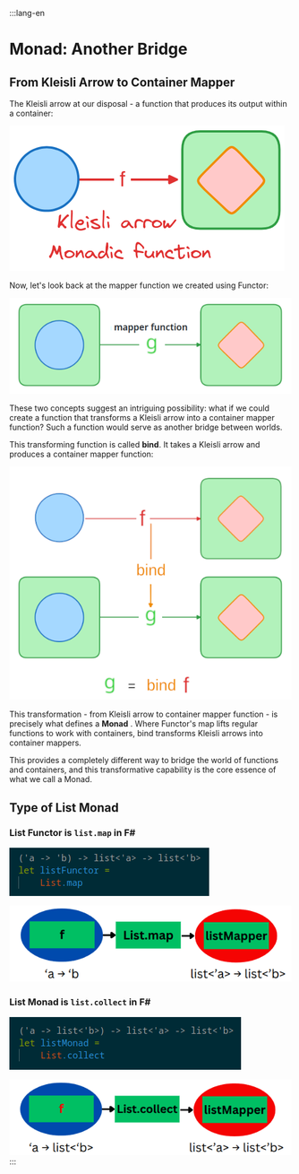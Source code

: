 :::lang-en
# Monad: Another Bridge

## From Kleisli Arrow to Container Mapper

The Kleisli arrow at our disposal - a function that produces its output within a container:

![image](https://raw.githubusercontent.com/ken-okabe/web-images5/main/img_1745714186810.png)

Now, let's look back at the mapper function we created using Functor:

![image](https://raw.githubusercontent.com/ken-okabe/web-images5/main/img_1745662130518.png)

These two concepts suggest an intriguing possibility: what if we could create a function that transforms a Kleisli arrow into a container mapper function? Such a function would serve as another bridge between worlds.

This transforming function is called **bind**. It takes a Kleisli arrow and produces a container mapper function:

![image](https://raw.githubusercontent.com/ken-okabe/web-images5/main/img_1745716642404.png)

This transformation - from Kleisli arrow to container mapper function - is precisely what defines a  **Monad** . Where Functor's map lifts regular functions to work with containers, bind transforms Kleisli arrows into container mappers.

This provides a completely different way to bridge the world of functions and containers, and this transformative capability is the core essence of what we call a Monad.

## Type of List Monad

### List Functor is `list.map` in F#

![image](https://raw.githubusercontent.com/ken-okabe/web-images5/main/img_1745674327527.png)

![image](https://raw.githubusercontent.com/ken-okabe/web-images5/main/img_1745701569925.png)

### List Monad is `list.collect` in F#

![image](https://raw.githubusercontent.com/ken-okabe/web-images5/main/img_1745804453086.png)

![image](https://raw.githubusercontent.com/ken-okabe/web-images5/main/img_1745804937535.png)
:::